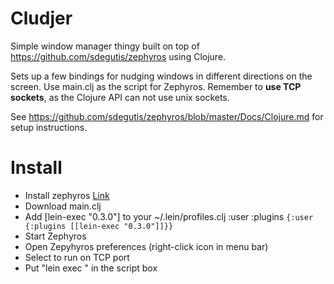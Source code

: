 # Cludjer

Simple window manager thingy built on top of 
https://github.com/sdegutis/zephyros using Clojure. 

Sets up a few bindings for nudging windows in different directions on the 
screen. Use main.clj as the script for Zephyros. Remember to 
**use TCP sockets**, as the Clojure API can not use unix sockets. 

See 
https://github.com/sdegutis/zephyros/blob/master/Docs/Clojure.md
for setup instructions.

# Install
- Install zephyros [Link](https://raw.github.com/sdegutis/zephyros/master/Builds/Zephyros-LATEST.app.tar.gz)
- Download main.clj
- Add [lein-exec "0.3.0"] to your ~/.lein/profiles.clj :user :plugins
  `{:user {:plugins [[lein-exec "0.3.0"]]}}`
- Start Zephyros
- Open Zepyhyros preferences (right-click icon in menu bar)
- Select to run on TCP port
- Put "lein exec <location of main.clj>" in the script box

